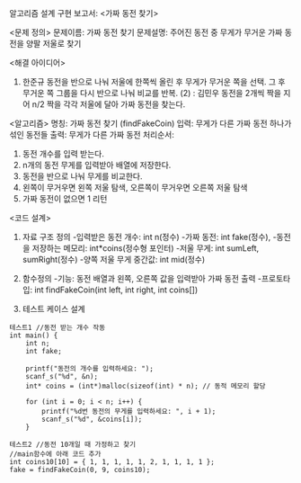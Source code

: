 알고리즘 설계 구현 보고서: <가짜 동전 찾기>

<문제 정의>
문제이름: 가짜 동전 찾기
문제설명: 주어진 동전 중 무게가 무거운 가짜 동전을 양팔 저울로 찾기

<해결 아이디어>
1) 한준규
동전을 반으로 나눠 저울에 한쪽씩 올린 후 무게가 무거운 쪽을 선택. 그 후 무거운 쪽 그룹을 다시 반으로 나눠 비교를 반복.
(2) : 김민우
동전을 2개씩 짝을 지어 n/2 짝을 각각 저울에 달아 가짜 동전을 찾는다.

<알고리즘>
명칭: 가짜 동전 찾기 (findFakeCoin)
입력: 무게가 다른 가짜 동전 하나가 섞인 동전들
출력: 무게가 다른 가짜 동전
처리순서:
1. 동전 개수를 입력 받는다.
2. n개의 동전 무게를 입력받아 배열에 저장한다.
3. 동전을 반으로 나눠 무게를 비교한다.
4. 왼쪽이 무거우면 왼쪽 저울 탐색, 오른쪽이 무거우면 오른쪽 저울 탐색
5. 가짜 동전이 없으면 1 리턴

<코드 설계>
1. 자료 구조 정의
-입력받은 동전 개수: int n(정수)
-가짜 동전: int fake(정수), 
-동전을 저장하는 메모리: int*coins(정수형 포인터)
-저울 무게: int sumLeft, sumRight(정수)
-양쪽 저울 무게 중간값: int mid(정수)

2. 함수정의
-기능: 동전 배열과 왼쪽, 오른쪽 값을 입력받아 가짜 동전 출력
-프로토타입: int findFakeCoin(int left, int right, int coins[])


3. 테스트 케이스 설계
```
테스트1 //동전 받는 개수 작동
int main() {
	int n;
	int fake;
	
	printf("동전의 개수를 입력하세요: ");
	scanf_s("%d", &n);
	int* coins = (int*)malloc(sizeof(int) * n); // 동적 메모리 할당
	
	for (int i = 0; i < n; i++) {
		printf("%d번 동전의 무게를 입력하세요: ", i + 1);
		scanf_s("%d", &coins[i]);
	}

테스트2 //동전 10개일 때 가정하고 찾기
//main함수에 아래 코드 추가
int coins10[10] = { 1, 1, 1, 1, 1, 2, 1, 1, 1, 1 };
fake = findFakeCoin(0, 9, coins10);
```

